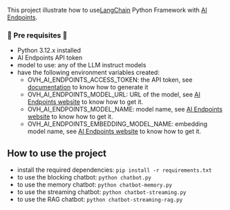 This project illustrate how to use[LangChain](https://python.langchain.com/v0.2/) Python Framework with [AI Endpoints](https://endpoints.ai.cloud.ovh.net/).

### 🧰 Pre requisites 🧰

  - Python 3.12.x installed
  - AI Endpoints API token
  - model to use: any of the LLM instruct models
  - have the following environment variables created:
    - OVH_AI_ENDPOINTS_ACCESS_TOKEN: the API token, see [documentation](https://help.ovhcloud.com/csm/en-gb-public-cloud-ai-endpoints-getting-started?id=kb_article_view&sysparm_article=KB0065401#generating-your-first-api-access-key) to know how to generate it
    - OVH_AI_ENDPOINTS_MODEL_URL: URL of the model, see [AI Endpoints website](https://endpoints.ai.cloud.ovh.net/) to know how to get it.
    - OVH_AI_ENDPOINTS_MODEL_NAME: model name, see [AI Endpoints website](https://endpoints.ai.cloud.ovh.net/) to know how to get it.
    - OVH_AI_ENDPOINTS_EMBEDDING_MODEL_NAME: embedding model name, see [AI Endpoints website](https://endpoints.ai.cloud.ovh.net/) to know how to get it.

## How to use the project

  - install the required dependencies: `pip install -r requirements.txt`
  - to use the blocking chatbot: `python chatbot.py`
  - to use the memory chatbot: `python chatbot-memory.py`
  - to use the streaming chatbot: `python chatbot-streaming.py`
  - to use the RAG chatbot: `python chatbot-streaming-rag.py`